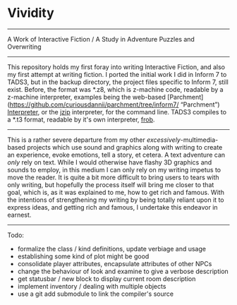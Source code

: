 # Vividity
---
A Work of Interactive Fiction / A Study in Adventure Puzzles and Overwriting

---
This repository holds my first foray into writing Interactive Fiction, and also my first attempt at writing fiction. I ported the initial work I did in Inform 7 to TADS3, but in the backup directory, the project files specific to Inform 7, still exist. Before, the format was *.z8, which is z-machine code, readable by a z-machine interpreter, examples being the web-based [Parchment](https://github.com/curiousdannii/parchment/tree/inform7/ “Parchment”) [Interpreter](http://iplayif.com/ "Interpreter"), or the [jzip](http://jzip.sourceforge.net/ "jzip") interpreter, for the command line. TADS3 compiles to a *.t3 format, readable by it's own interpreter, [frob](https://github.com/realnc/frobtads "FrobTADS").

---
This is a rather severe departure from my other _excessively_-multimedia-based projects which use sound and graphics along with writing to create an experience, evoke emotions, tell a story, et cetera. A text adventure can _only_ rely on text. While I would otherwise have flashy 3D graphics and sounds to employ, in this medium I can only rely on my writing impetus to move the reader. It is quite a bit more difficult to bring users to tears with only writing, but hopefully the process itself will bring me closer to that goal, which is, as it was explained to me, how to get rich and famous. With the intentions of strengthening my writing by being totally reliant upon it to express ideas, and getting rich and famous, I undertake this endeavor in earnest.

---
Todo:
- formalize the class / kind definitions, update verbiage and usage
- establishing some kind of plot might be good
- consolidate player attributes, encapsulate attributes of other NPCs
- change the behaviour of look and examine to give a verbose description
- get statusbar / new block to display current room description
- implement inventory / dealing with multiple objects
- use a git add submodule to link the compiler's source

